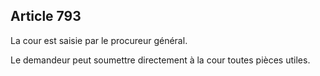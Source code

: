 Article 793
----
La cour est saisie par le procureur général.

Le demandeur peut soumettre directement à la cour toutes pièces utiles.
